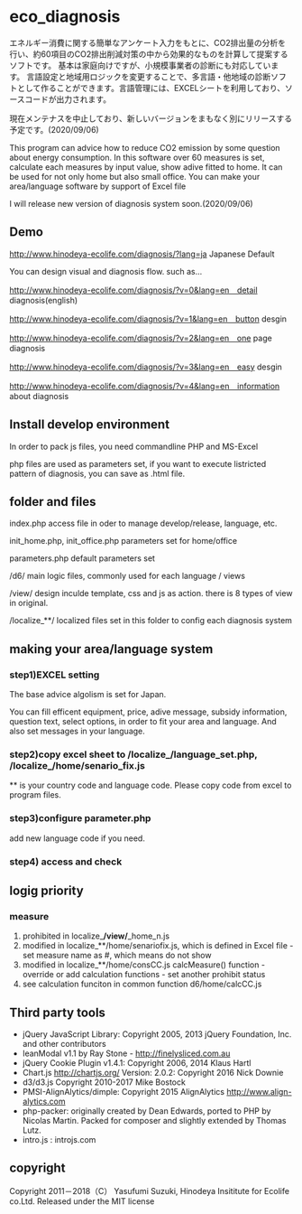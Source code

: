# eco_diagnosis

エネルギー消費に関する簡単なアンケート入力をもとに、CO2排出量の分析を行い、約60項目のCO2排出削減対策の中から効果的なものを計算して提案するソフトです。
基本は家庭向けですが、小規模事業者の診断にも対応しています。
言語設定と地域用ロジックを変更することで、多言語・他地域の診断ソフトとして作ることができます。言語管理には、EXCELシートを利用しており、ソースコードが出力されます。

現在メンテナスを中止しており、新しいバージョンをまもなく別にリリースする予定です。(2020/09/06)

This program can advice how to reduce CO2 emission by some question about energy consumption. In this software over 60 measures is set, calculate each measures by input value, show adive fitted to home. It can be used for not only home but also small office.
You can make your area/language software by support of Excel file

I will release new version of diagnosis system soon.(2020/09/06)

## Demo
http://www.hinodeya-ecolife.com/diagnosis/?lang=ja	Japanese Default

You can design visual and diagnosis flow. such as...

http://www.hinodeya-ecolife.com/diagnosis/?v=0&lang=en　detail diagnosis(english)

http://www.hinodeya-ecolife.com/diagnosis/?v=1&lang=en　button desgin

http://www.hinodeya-ecolife.com/diagnosis/?v=2&lang=en　one page diagnosis

http://www.hinodeya-ecolife.com/diagnosis/?v=3&lang=en　easy desgin

http://www.hinodeya-ecolife.com/diagnosis/?v=4&lang=en　information about diagnosis


## Install develop environment
In order to pack js files, you need commandline PHP and MS-Excel

php files are used as parameters set, if you want to execute listricted pattern of diagnosis, you can save as .html file.

## folder and files
index.php   access file in oder to manage develop/release, language, etc.

init_home.php, init_office.php  parameters set for home/office

parameters.php  default parameters set

/d6/      main logic files, commonly used for each language / views

/view/    design inculde template, css and js as action. there is 8 types of view in original.

/localize_**/  localized files set in this folder to config each diagnosis system


## making your area/language system 
### step1)EXCEL setting
The base advice algolism is set for Japan. 

You can fill efficent equipment, price, adive message, subsidy information, question text, select options, in order to fit your area and language. And also set messages in your language.

### step2)copy excel sheet to /localize_**/language_set.php, /localize_**/home/senario_fix.js

 ** is your country code and language code. Please copy code from excel to program files.

### step3)configure parameter.php

 add new language code if you need. 

### step4) access and check



## logig priority

### measure

1. prohibited in localize_**/view/**_home_n.js
2. modified in localize_**/home/senariofix.js, which is defined in Excel file
		- set measure name as #, which means do not show
3. modified in localize_**/home/consCC.js calcMeasure() function
		- override or add calculation functions
		- set another prohibit status
4. see calculation funciton in common function d6/home/calcCC.js
		
## Third party tools
* jQuery JavaScript Library: Copyright 2005, 2013 jQuery Foundation, Inc. and other contributors
* leanModal v1.1 by Ray Stone - http://finelysliced.com.au
* jQuery Cookie Plugin v1.4.1: Copyright 2006, 2014 Klaus Hartl
* Chart.js http://chartjs.org/ Version: 2.0.2: Copyright 2016 Nick Downie
* d3/d3.js Copyright 2010-2017 Mike Bostock
* PMSI-AlignAlytics/dimple: Copyright 2015 AlignAlytics http://www.align-alytics.com
* php-packer: originally created by Dean Edwards, ported to PHP by Nicolas Martin. Packed for composer and slightly extended by Thomas Lutz.
* intro.js : introjs.com
 

## copyright
Copyright 2011－2018（C） Yasufumi Suzuki, Hinodeya Insititute for Ecolife co.Ltd.
Released under the MIT license



